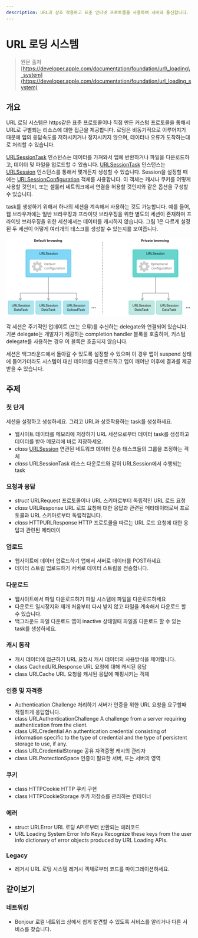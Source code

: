 ```yaml
---
description: URL과 상호 작용하고 표준 인터넷 프로토콜을 사용하여 서버와 통신합니다.
---
```


# URL 로딩 시스템

> 원문 출처  
> [https://developer.apple.com/documentation/foundation/url\_loading\_system](https://developer.apple.com/documentation/foundation/url_loading_system)

## 개요

URL 로딩 시스템은 https같은 표준 프로토콜이나 직접 만든 커스텀 프로토콜을 통해서 URL로 구별되는 리소스에 대한 접근을 제공합니다. 로딩은 비동기적으로 이루어지기 때문에 앱의 응답속도를 저하시키거나 정지시키지 않으며, 데이터나 오류가 도착하는대로 처리할 수 있습니다.

[URLSessionTask](../../../etc/not-found.md) 인스턴스는 데이터를 가져와서 앱에 반환하거나 파일을 다운로드하고, 데이터 및 파일을 업로드할 수 있습니다. [URLSessionTask](../../../etc/not-found.md) 인스턴스는 [URLSession](urlsession.md) 인스턴스를 통해서 몇개든지 생성할 수 있습니다. Session을 설정할 때에는 [URLSessionConfiguration](../../../etc/not-found.md) 객체를 사용합니다. 이 객체는 캐시나 쿠키를 어떻게 사용할 것인지, 또는 셀룰러 네트워크에서 연결을 허용할 것인지와 같은 옵션을 구성할 수 있습니다.

task를 생성하기 위해서 하나의 세션을 계속해서 사용하는 것도 가능합니다. 예를 들어, 웹 브라우저에는 일반 브라우징과 프라이빗 브라우징을 위한 별도의 세션이 존재하며 프라이빗 브라우징을 위한 세션에서는 데이터를 캐시하지 않습니다. 그림 1은 다르게 설정된 두 세션이 어떻게 여러개의 태스크를 생성할 수 있는지를 보여줍니다.

![&#xADF8;&#xB9BC; 1. URL &#xC138;&#xC158;&#xC73C;&#xB85C; &#xD0DC;&#xC2A4;&#xD06C; &#xC0DD;&#xC131;&#xD558;&#xAE30;](../../../.gitbook/assets/url_loading_system.png)

각 세션은 주기적인 업데이트 \(또는 오류\)를 수신하는 delegate와 연결되어 있습니다. 기본 delegate는 개발자가 제공하는 completion handler 블록을 호출하며, 커스텀 delegate를 사용하는 경우 이 블록은 호출되지 않습니다.

세션은 백그라운드에서 돌아갈 수 있도록 설정할 수 있으며 이 경우 앱이 suspend 상태에 들어가더라도 시스템이 대신 데이터를 다운로드하고 앱이 깨어난 이후에 결과를 제공받을 수 있습니다.

## 주제

### 첫 단계

세션을 설정하고 생성하세요. 그리고 URL과 상호작용하는 task를 생성하세요.

* 웹사이트 데이터를 메모리에 저장하기 URL 세션으로부터 데이터 task를 생성하고 데이터를 받아 메모리에 바로 저장하세요.
* _class_ [URLSession](urlsession.md) 연관된 네트워크 데이터 전송 태스크들의 그룹을 조정하는 객체
* _class_ URLSessionTask 리소스 다운로드와 같이 URLSession에서 수행되는 task

### 요청과 응답

* _struct_ URLRequest 프로토콜이나 URL 스키마로부터 독립적인 URL 로드 요청
* _class_ URLResponse URL 로드 요청에 대한 응답과 관련된 메타데이터로써 프로토콜과 URL 스키마로부터 독립적입니다.
* _class_ HTTPURLResponse HTTP 프로토콜을 따르는 URL 로드 요청에 대한 응답과 관련된 메타데이

### 업로드

* 웹사이트에 데이터 업로드하기 앱에서 서버로 데이터를 POST하세요
* 데이터 스트림 업로드하기 서버로 데이터 스트림을 전송합니다.

### 다운로드

* 웹사이트에서 파일 다운로드하기 파일 시스템에 파일을 다운로드하세요
* 다운로드 일시정지와 재개 처음부터 다시 받지 않고 파일을 계속해서 다운로드 할 수 있습니다.
* 백그라운드 파일 다운로드 앱이 inactive 상태일때 파일을 다운로드 할 수 있는 task를 생성하세요.

### 캐시 동작

* 캐시 데이터에 접근하기 URL 요청시 캐시 데이터의 사용방식을 제어합니다.
* class CachedURLResponse URL 요청에 대해 캐시된 응답
* class URLCache URL 요청을 캐시된 응답에 매핑시키는 객체

### 인증 및 자격증

* Authentication Challenge 처리하기 서버가 인증을 위한 URL 요청을 요구할때 적절하게 응답합니다.
* class URLAuthenticationChallenge A challenge from a server requiring authentication from the client.
* class URLCredential An authentication credential consisting of information specific to the type of credential and the type of persistent storage to use, if any.
* class URLCredentialStorage 공유 자격증명 캐시의 관리자
* class URLProtectionSpace 인증이 필요한 서버, 또는 서버의 영역

### 쿠키

* class HTTPCookie HTTP 쿠키 구현
* class HTTPCookieStorage 쿠키 저장소를 관리하는 컨테이너

### 에러

* struct URLError URL 로딩 API로부터 반환되는 에러코드
* URL Loading System Error Info Keys Recognize these keys from the user info dictionary of error objects produced by URL Loading APIs.

### Legacy

* 레거시 URL 로딩 시스템 레거시 객체로부터 코드를 마이그레이션하세요.

## 같이보기

### 네트워킹

* Bonjour 로컬 네트워크 상에서 쉽게 발견할 수 있도록 서비스를 알리거나 다른 서비스를 찾습니다.



